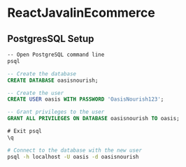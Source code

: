 # ReactJavalinEcommerce

## PostgresSQL Setup

```bash
-- Open PostgreSQL command line
psql
```

```sql
-- Create the database
CREATE DATABASE oasisnourish;

-- Create the user
CREATE USER oasis WITH PASSWORD 'OasisNourish123';

-- Grant privileges to the user
GRANT ALL PRIVILEGES ON DATABASE oasisnourish TO oasis;

# Exit psql
\q
```

```bash
# Connect to the database with the new user
psql -h localhost -U oasis -d oasisnourish
```

